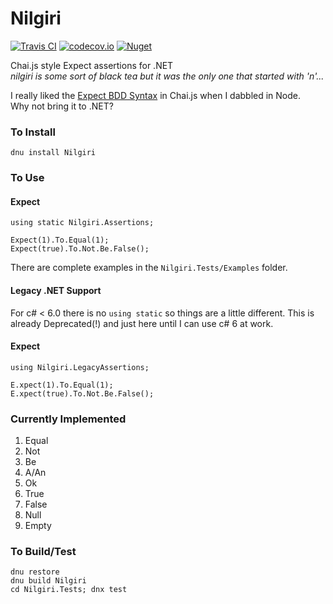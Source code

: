 # Nilgiri
[![Travis CI](https://img.shields.io/travis/brycekbargar/Nilgiri.svg?style=flat-square)](https://travis-ci.org/brycekbargar/Nilgiri) [![codecov.io](https://img.shields.io/codecov/c/github/codecov/Nilgiri.svg?style=flat-square)](http://codecov.io/github/brycekbargar/Nilgiri?branch=master)
[![Nuget](https://img.shields.io/nuget/vpre/Nilgiri.svg?style=flat-square)](https://www.nuget.org/packages/Nilgiri/)

Chai.js style Expect assertions for .NET  
*nilgiri is some sort of black tea but it was the only one that started with 'n'...*

I really liked the [Expect BDD Syntax](http://chaijs.com/guide/styles/#expect) in Chai.js when I dabbled in Node.  
Why not bring it to .NET?

### To Install ###
`dnu install Nilgiri`

### To Use ###
#### Expect ####
```
using static Nilgiri.Assertions;

Expect(1).To.Equal(1);
Expect(true).To.Not.Be.False();
```

There are complete examples in the `Nilgiri.Tests/Examples` folder.

#### Legacy .NET Support ####
For c# < 6.0 there is no `using static` so things are a little different. This is already Deprecated(!) and just here until I can use c# 6 at work.
#### Expect ####
```
using Nilgiri.LegacyAssertions;

E.xpect(1).To.Equal(1);
E.xpect(true).To.Not.Be.False();
```

### Currently Implemented ###
1. Equal
1. Not
1. Be
1. A/An
1. Ok
1. True
1. False
1. Null
1. Empty

### To Build/Test ###
```
dnu restore
dnu build Nilgiri
cd Nilgiri.Tests; dnx test
```
